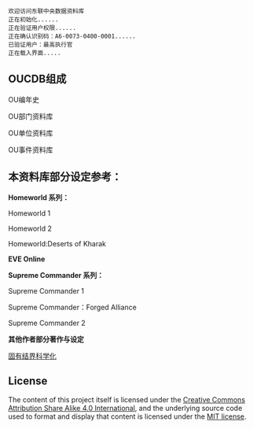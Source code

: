    欢迎访问东联中央数据资料库
    正在初始化......
    正在验证用户权限......
    正在确认识别码：A6-0073-0400-0001......
    已验证用户：最高执行官
    正在载入界面.....

## OUCDB组成
OU编年史

OU部门资料库

OU单位资料库

OU事件资料库


## 本资料库部分设定参考：
**Homeworld 系列：**

Homeworld 1

Homeworld 2

Homeworld:Deserts of Kharak

**EVE Online**

**Supreme Commander 系列：**

Supreme Commander 1

Supreme Commander：Forged Alliance

Supreme Commander 2

**其他作者部分著作与设定**

[固有结界科学化](https://www.ciweimao.com/reader/300121 "刺猬猫作者书栏")

## License
The content of this project itself is licensed under the [Creative Commons Attribution Share Alike 4.0 International](https://choosealicense.com/licenses/cc-by-sa-4.0/), and the underlying source code used to format and display that content is licensed under the [MIT license](LICENSE.md).
